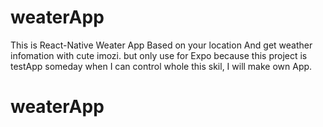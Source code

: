 # weaterApp

This is React-Native Weater App
Based on your location And get weather infomation with cute imozi.
but only use for Expo
because this project is testApp someday when I can control whole this skil, I will make own App.

# weaterApp
